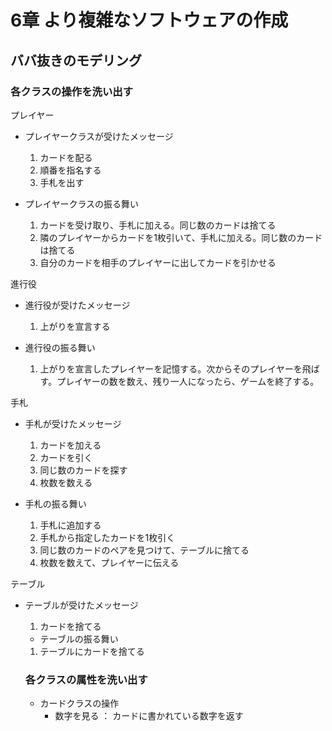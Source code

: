 # 6章 より複雑なソフトウェアの作成

## ババ抜きのモデリング

### 各クラスの操作を洗い出す

プレイヤー

- プレイヤークラスが受けたメッセージ
  1. カードを配る 
  2. 順番を指名する
  3. 手札を出す

- プレイヤークラスの振る舞い
  1. カードを受け取り、手札に加える。同じ数のカードは捨てる
  2. 隣のプレイヤーからカードを1枚引いて、手札に加える。同じ数のカードは捨てる
  3. 自分のカードを相手のプレイヤーに出してカードを引かせる

進行役

- 進行役が受けたメッセージ
  1. 上がりを宣言する

- 進行役の振る舞い
  1. 上がりを宣言したプレイヤーを記憶する。次からそのプレイヤーを飛ばす。プレイヤーの数を数え、残り一人になったら、ゲームを終了する。

手札

- 手札が受けたメッセージ
  1. カードを加える
  2. カードを引く
  3. 同じ数のカードを探す
  4. 枚数を数える

- 手札の振る舞い
  1. 手札に追加する
  2. 手札から指定したカードを1枚引く
  3. 同じ数のカードのペアを見つけて、テーブルに捨てる
  4. 枚数を数えて、プレイヤーに伝える

テーブル

- テーブルが受けたメッセージ
  1. カードを捨てる

  - テーブルの振る舞い
  1. テーブルにカードを捨てる

  ### 各クラスの属性を洗い出す

  - カードクラスの操作
    - 数字を見る ： カードに書かれている数字を返す